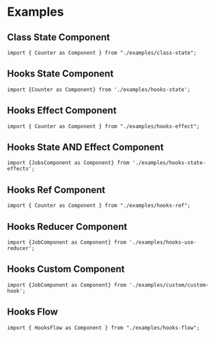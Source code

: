 # Examples

## Class State Component

```
import { Counter as Component } from "./examples/class-state";
```

## Hooks State Component

```
import {Counter as Component} from './examples/hooks-state';
```

## Hooks Effect Component

```
import { Counter as Component } from "./examples/hooks-effect";
```

## Hooks State AND Effect Component

```
import {JobsComponent as Component} from './examples/hooks-state-effects';
```

## Hooks Ref Component

```
import { Counter as Component } from "./examples/hooks-ref";
```

## Hooks Reducer Component

```
import {JobComponent as Component} from './examples/hooks-use-reducer';
```

## Hooks Custom Component

```
import {JobComponent as Component} from './examples/custom/custom-hook';
```

## Hooks Flow

```
import { HooksFlow as Component } from "./examples/hooks-flow";
```